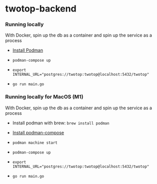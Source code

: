 # twotop-backend

### Running locally

With Docker, spin up the db as a container and spin up the service as a process

* [Install Podman](https://github.com/containers/podman-compose#installation)

* `podman-compose up`

* `export INTERNAL_URL="postgres://twotop:twotop@localhost:5432/twotop"`

* `go run main.go`


### Running locally for MacOS (M1)

With Docker, spin up the db as a container and spin up the service as a process

* Install podman with brew: `brew install podman`

* [Install podman-compose](https://github.com/containers/podman-compose#installation)

* `podman machine start`

* `podman-compose up`

* `export INTERNAL_URL="postgres://twotop:twotop@localhost:5432/twotop"`

* `go run main.go`
